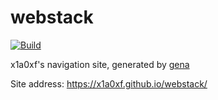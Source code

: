 # webstack

[![Build](https://github.com/91go/webstack/actions/workflows/generate.yml/badge.svg)](https://github.com/91go/webstack/actions/workflows/generate.yml)

x1a0xf's navigation site, generated by [gena](https://github.com/x1ah/gena)

Site address: https://x1a0xf.github.io/webstack/